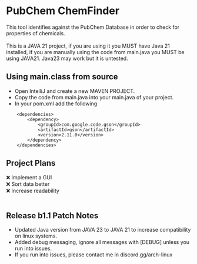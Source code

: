 # PubChem ChemFinder
This tool identifies against the PubChem Database in order to check for properties of chemicals.<br>
<br>
This is a JAVA 21 project, if you are using it you MUST have Java 21 installed, if you are manually using the code from main.java you MUST be using JAVA21. Java23 may work but it is untested.<br>

## Using main.class from source
- Open IntelliJ and create a new MAVEN PROJECT.<br>
- Copy the code from main.java into your main.java of your project.<br>
- In your pom.xml add the following<br>
```    
    <dependencies>
        <dependency>
            <groupId>com.google.code.gson</groupId>
            <artifactId>gson</artifactId>
            <version>2.11.0</version>
        </dependency>
    </dependencies>
```

## Project Plans
:x: Implement a GUI<br>
:x: Sort data better<br>
:x: Increase readability<br>
<br>
## Release b1.1 Patch Notes
- Updated Java version from JAVA 23 to JAVA 21 to increase compatibility on linux systems.
- Added debug messaging, ignore all messages with [DEBUG] unless you run into issues.
- If you run into issues, please contact me in discord.gg/arch-linux


